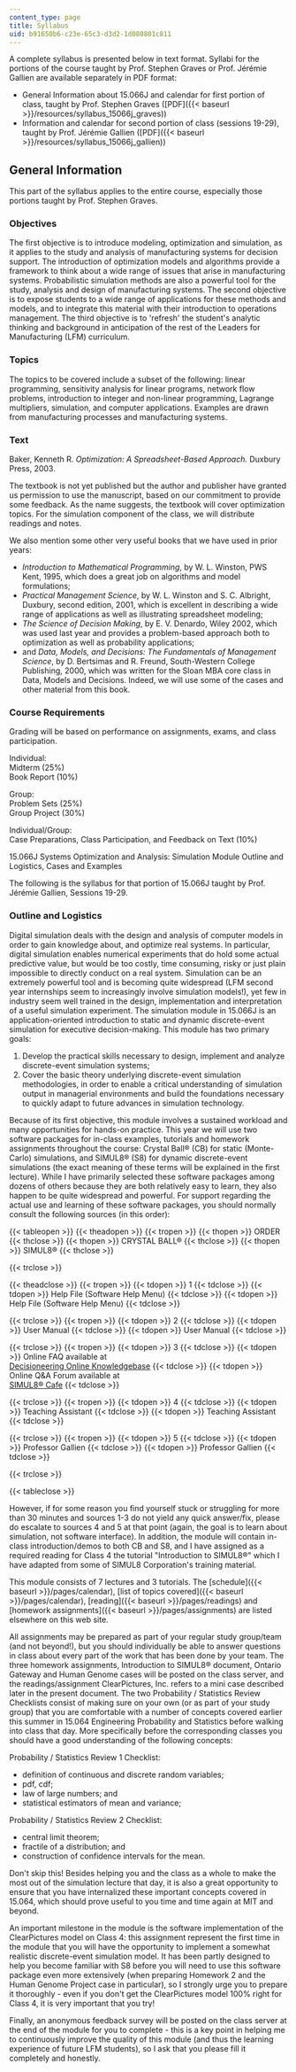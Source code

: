 ```yaml
---
content_type: page
title: Syllabus
uid: b91650b6-c23e-65c3-d3d2-1d080801c811
---
```


A complete syllabus is presented below in text format. Syllabi for the portions of the course taught by Prof. Stephen Graves or Prof. Jérémie Gallien are available separately in PDF format:

*   General Information about 15.066J and calendar for first portion of class, taught by Prof. Stephen Graves ([PDF]({{< baseurl >}}/resources/syllabus_15066j_graves))
*   Information and calendar for second portion of class (sessions 19-29), taught by Prof. Jérémie Gallien ([PDF]({{< baseurl >}}/resources/syllabus_15066j_gallien))

General Information
-------------------

This part of the syllabus applies to the entire course, especially those portions taught by Prof. Stephen Graves.

### Objectives

The first objective is to introduce modeling, optimization and simulation, as it applies to the study and analysis of manufacturing systems for decision support. The introduction of optimization models and algorithms provide a framework to think about a wide range of issues that arise in manufacturing systems. Probabilistic simulation methods are also a powerful tool for the study, analysis and design of manufacturing systems. The second objective is to expose students to a wide range of applications for these methods and models, and to integrate this material with their introduction to operations management. The third objective is to 'refresh' the student's analytic thinking and background in anticipation of the rest of the Leaders for Manufacturing (LFM) curriculum.

### Topics

The topics to be covered include a subset of the following: linear programming, sensitivity analysis for linear programs, network flow problems, introduction to integer and non-linear programming, Lagrange multipliers, simulation, and computer applications. Examples are drawn from manufacturing processes and manufacturing systems.

### Text

Baker, Kenneth R. _Optimization: A Spreadsheet-Based Approach._ Duxbury Press, 2003.

The textbook is not yet published but the author and publisher have granted us permission to use the manuscript, based on our commitment to provide some feedback. As the name suggests, the textbook will cover optimization topics. For the simulation component of the class, we will distribute readings and notes.

We also mention some other very useful books that we have used in prior years:

*   _Introduction to Mathematical Programming_, by W. L. Winston, PWS Kent, 1995, which does a great job on algorithms and model formulations;
*   _Practical Management Science_, by W. L. Winston and S. C. Albright, Duxbury, second edition, 2001, which is excellent in describing a wide range of applications as well as illustrating spreadsheet modeling;
*   _The Science of Decision Making_, by E. V. Denardo, Wiley 2002, which was used last year and provides a problem-based approach both to optimization as well as probability applications;
*   and _Data, Models, and Decisions: The Fundamentals of Management Science_, by D. Bertsimas and R. Freund, South-Western College Publishing, 2000, which was written for the Sloan MBA core class in Data, Models and Decisions. Indeed, we will use some of the cases and other material from this book.

### Course Requirements

Grading will be based on performance on assignments, exams, and class participation.

Individual:  
Midterm (25%)  
Book Report (10%)

Group:  
Problem Sets (25%)  
Group Project (30%)

Individual/Group:  
Case Preparations, Class Participation, and Feedback on Text (10%)

15.066J Systems Optimization and Analysis: Simulation Module Outline and Logistics, Cases and Examples

The following is the syllabus for that portion of 15.066J taught by Prof. Jérémie Gallien, Sessions 19-29.

### Outline and Logistics

Digital simulation deals with the design and analysis of computer models in order to gain knowledge about, and optimize real systems. In particular, digital simulation enables numerical experiments that do hold some actual predictive value, but would be too costly, time consuming, risky or just plain impossible to directly conduct on a real system. Simulation can be an extremely powerful tool and is becoming quite widespread (LFM second year internships seem to increasingly involve simulation models!), yet few in industry seem well trained in the design, implementation and interpretation of a useful simulation experiment. The simulation module in 15.066J is an application-oriented introduction to static and dynamic discrete-event simulation for executive decision-making. This module has two primary goals:

1.  Develop the practical skills necessary to design, implement and analyze discrete-event simulation systems;
2.  Cover the basic theory underlying discrete-event simulation methodologies, in order to enable a critical understanding of simulation output in managerial environments and build the foundations necessary to quickly adapt to future advances in simulation technology.

Because of its first objective, this module involves a sustained workload and many opportunities for hands-on practice. This year we will use two software packages for in-class examples, tutorials and homework assignments throughout the course: Crystal Ball® (CB) for static (Monte-Carlo) simulations, and SIMUL8® (S8) for dynamic discrete-event simulations (the exact meaning of these terms will be explained in the first lecture). While I have primarily selected these software packages among dozens of others because they are both relatively easy to learn, they also happen to be quite widespread and powerful. For support regarding the actual use and learning of these software packages, you should normally consult the following sources (in this order):

{{< tableopen >}}
{{< theadopen >}}
{{< tropen >}}
{{< thopen >}}
ORDER
{{< thclose >}}
{{< thopen >}}
CRYSTAL BALL®
{{< thclose >}}
{{< thopen >}}
SIMUL8®
{{< thclose >}}

{{< trclose >}}

{{< theadclose >}}
{{< tropen >}}
{{< tdopen >}}
1
{{< tdclose >}}
{{< tdopen >}}
Help File (Software Help Menu)
{{< tdclose >}}
{{< tdopen >}}
Help File (Software Help Menu)
{{< tdclose >}}

{{< trclose >}}
{{< tropen >}}
{{< tdopen >}}
2
{{< tdclose >}}
{{< tdopen >}}
User Manual
{{< tdclose >}}
{{< tdopen >}}
User Manual
{{< tdclose >}}

{{< trclose >}}
{{< tropen >}}
{{< tdopen >}}
3
{{< tdclose >}}
{{< tdopen >}}
Online FAQ available at  
[Decisioneering Online Knowledgebase](http://www.decisioneering.com/)
{{< tdclose >}}
{{< tdopen >}}
Online Q&A Forum available at  
[SIMUL8® Cafe](http://www.simul8.com/)
{{< tdclose >}}

{{< trclose >}}
{{< tropen >}}
{{< tdopen >}}
4
{{< tdclose >}}
{{< tdopen >}}
Teaching Assistant
{{< tdclose >}}
{{< tdopen >}}
Teaching Assistant
{{< tdclose >}}

{{< trclose >}}
{{< tropen >}}
{{< tdopen >}}
5
{{< tdclose >}}
{{< tdopen >}}
Professor Gallien
{{< tdclose >}}
{{< tdopen >}}
Professor Gallien
{{< tdclose >}}

{{< trclose >}}

{{< tableclose >}}

However, if for some reason you find yourself stuck or struggling for more than 30 minutes and sources 1-3 do not yield any quick answer/fix, please do escalate to sources 4 and 5 at that point (again, the goal is to learn about simulation, not software interface). In addition, the module will contain in-class introduction/demos to both CB and S8, and I have assigned as a required reading for Class 4 the tutorial "Introduction to SIMUL8®" which I have adapted from some of SIMUL8 Corporation's training material.

This module consists of 7 lectures and 3 tutorials. The [schedule]({{< baseurl >}}/pages/calendar), [list of topics covered]({{< baseurl >}}/pages/calendar), [reading]({{< baseurl >}}/pages/readings) and [homework assignments]({{< baseurl >}}/pages/assignments) are listed elsewhere on this web site.

All assignments may be prepared as part of your regular study group/team (and not beyond!), but you should individually be able to answer questions in class about every part of the work that has been done by your team. The three homework assignments, Introduction to SIMUL8® document, Ontario Gateway and Human Genome cases will be posted on the class server, and the readings/assignment ClearPictures, Inc. refers to a mini case described later in the present document. The two Probability / Statistics Review Checklists consist of making sure on your own (or as part of your study group) that you are comfortable with a number of concepts covered earlier this summer in 15.064 Engineering Probability and Statistics before walking into class that day. More specifically before the corresponding classes you should have a good understanding of the following concepts:

Probability / Statistics Review 1 Checklist:

*   definition of continuous and discrete random variables;
*   pdf, cdf;
*   law of large numbers; and
*   statistical estimators of mean and variance;

Probability / Statistics Review 2 Checklist:

*   central limit theorem;
*   fractile of a distribution; and
*   construction of confidence intervals for the mean.

Don't skip this! Besides helping you and the class as a whole to make the most out of the simulation lecture that day, it is also a great opportunity to ensure that you have internalized these important concepts covered in 15.064, which should prove useful to you time and time again at MIT and beyond.

An important milestone in the module is the software implementation of the ClearPictures model on Class 4: this assignment represent the first time in the module that you will have the opportunity to implement a somewhat realistic discrete-event simulation model. It has been partly designed to help you become familiar with S8 before you will need to use this software package even more extensively (when preparing Homework 2 and the Human Genome Project case in particular), so I strongly urge you to prepare it thoroughly - even if you don't get the ClearPictures model 100% right for Class 4, it is very important that you try!

Finally, an anonymous feedback survey will be posted on the class server at the end of the module for you to complete - this is a key point in helping me to continuously improve the quality of this module (and thus the learning experience of future LFM students), so I ask that you please fill it completely and honestly.